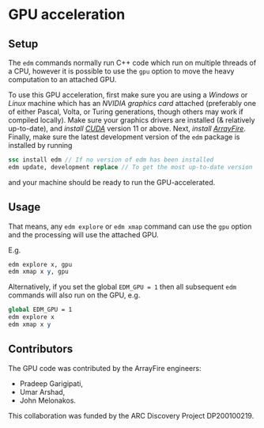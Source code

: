 # GPU acceleration

## Setup

The `edm` commands normally run C++ code which run on multiple threads of a CPU, however it is possible to use the `gpu` option to move the heavy computation to an attached GPU.

To use this GPU acceleration, first make sure you are using a *Windows* or *Linux* machine which has an *NVIDIA graphics card* attached (preferably one of either Pascal, Volta, or Turing generations, though others may work if compiled locally).
Make sure your graphics drivers are installed (& relatively up-to-date), and *install* [*CUDA*](https://developer.nvidia.com/cuda-downloads) version 11 or above.
Next, *install* [*ArrayFire*](https://arrayfire.com/download/).
Finally, make sure the latest development version of the `edm` package is installed by running

``` stata
ssc install edm // If no version of edm has been installed
edm update, development replace // To get the most up-to-date version
```

and your machine should be ready to run the GPU-accelerated.

## Usage

That means, any `edm explore` or `edm xmap` command can use the `gpu` option and the processing will use the attached GPU.

E.g.

``` stata
edm explore x, gpu
edm xmap x y, gpu
```

Alternatively, if you set the global `EDM_GPU = 1` then all subsequent `edm` commands will also run on the GPU, e.g.

``` stata
global EDM_GPU = 1
edm explore x
edm xmap x y
```

## Contributors

The GPU code was contributed by the ArrayFire engineers:

- Pradeep Garigipati,
- Umar Arshad,
- John Melonakos.

This collaboration was funded by the ARC Discovery Project DP200100219.